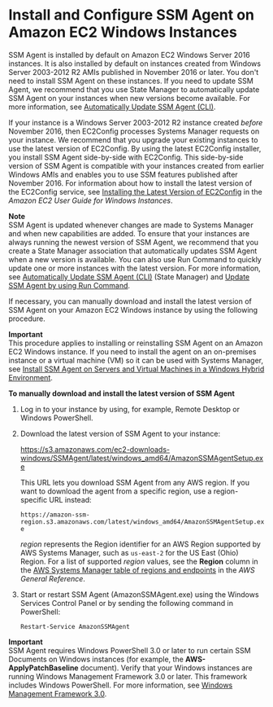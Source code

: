 # Install and Configure SSM Agent on Amazon EC2 Windows Instances<a name="sysman-install-win"></a>

SSM Agent is installed by default on Amazon EC2 Windows Server 2016 instances\. It is also installed by default on instances created from Windows Server 2003\-2012 R2 AMIs published in November 2016 or later\. You don't need to install SSM Agent on these instances\. If you need to update SSM Agent, we recommend that you use State Manager to automatically update SSM Agent on your instances when new versions become available\. For more information, see [Automatically Update SSM Agent \(CLI\)](sysman-state-cli.md)\.

If your instance is a Windows Server 2003\-2012 R2 instance created *before* November 2016, then EC2Config processes Systems Manager requests on your instance\. We recommend that you upgrade your existing instances to use the latest version of EC2Config\. By using the latest EC2Config installer, you install SSM Agent side\-by\-side with EC2Config\. This side\-by\-side version of SSM Agent is compatible with your instances created from earlier Windows AMIs and enables you to use SSM features published after November 2016\. For information about how to install the latest version of the EC2Config service, see [Installing the Latest Version of EC2Config](https://docs.aws.amazon.com/AWSEC2/latest/WindowsGuide/UsingConfig_Install.html) in the *Amazon EC2 User Guide for Windows Instances*\.

**Note**  
SSM Agent is updated whenever changes are made to Systems Manager and when new capabilities are added\. To ensure that your instances are always running the newest version of SSM Agent, we recommend that you create a State Manager association that automatically updates SSM Agent when a new version is available\. You can also use Run Command to quickly update one or more instances with the latest version\. For more information, see [Automatically Update SSM Agent \(CLI\)](sysman-state-cli.md) \(State Manager\) and [Update SSM Agent by using Run Command](rc-console.md#rc-console-agentexample)\.

If necessary, you can manually download and install the latest version of SSM Agent on your Amazon EC2 Windows instance by using the following procedure\.

**Important**  
This procedure applies to installing or reinstalling SSM Agent on an Amazon EC2 Windows instance\. If you need to install the agent on an on\-premises instance or a virtual machine \(VM\) so it can be used with Systems Manager, see [Install SSM Agent on Servers and Virtual Machines in a Windows Hybrid Environment](sysman-install-managed-win.md)\.

**To manually download and install the latest version of SSM Agent**

1. Log in to your instance by using, for example, Remote Desktop or Windows PowerShell\.

1. Download the latest version of SSM Agent to your instance:

   [https://s3\.amazonaws\.com/ec2\-downloads\-windows/SSMAgent/latest/windows\_amd64/AmazonSSMAgentSetup\.exe](https://s3.amazonaws.com/ec2-downloads-windows/SSMAgent/latest/windows_amd64/AmazonSSMAgentSetup.exe)

   This URL lets you download SSM Agent from any AWS region\. If you want to download the agent from a specific region, use a region\-specific URL instead:

   `https://amazon-ssm-region.s3.amazonaws.com/latest/windows_amd64/AmazonSSMAgentSetup.exe`

   *region* represents the Region identifier for an AWS Region supported by AWS Systems Manager, such as `us-east-2` for the US East \(Ohio\) Region\. For a list of supported *region* values, see the **Region** column in the [AWS Systems Manager table of regions and endpoints](https://docs.aws.amazon.com/general/latest/gr/rande.html#ssm_region) in the *AWS General Reference*\.

1. Start or restart SSM Agent \(AmazonSSMAgent\.exe\) using the Windows Services Control Panel or by sending the following command in PowerShell: 

   ```
   Restart-Service AmazonSSMAgent
   ```

**Important**  
SSM Agent requires Windows PowerShell 3\.0 or later to run certain SSM Documents on Windows instances \(for example, the **AWS\-ApplyPatchBaseline** document\)\. Verify that your Windows instances are running Windows Management Framework 3\.0 or later\. This framework includes Windows PowerShell\. For more information, see [Windows Management Framework 3\.0](https://www.microsoft.com/en-us/download/details.aspx?id=34595&751be11f-ede8-5a0c-058c-2ee190a24fa6=True)\.